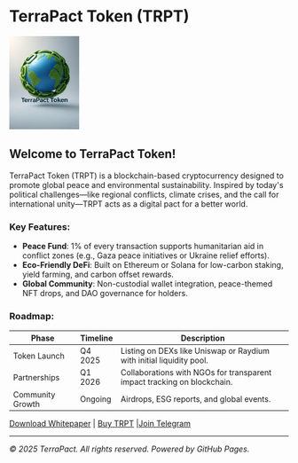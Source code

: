 # TerraPact Token (TRPT)

<img src="terrapact-logo.jpg" alt="TerraPact Logo" width="200" height="auto" style="max-width: 25%;">

## Welcome to TerraPact Token!

TerraPact Token (TRPT) is a blockchain-based cryptocurrency designed to promote global peace and environmental sustainability. Inspired by today's political challenges—like regional conflicts, climate crises, and the call for international unity—TRPT acts as a digital pact for a better world.

### Key Features:
- **Peace Fund**: 1% of every transaction supports humanitarian aid in conflict zones (e.g., Gaza peace initiatives or Ukraine relief efforts).
- **Eco-Friendly DeFi**: Built on Ethereum or Solana for low-carbon staking, yield farming, and carbon offset rewards.
- **Global Community**: Non-custodial wallet integration, peace-themed NFT drops, and DAO governance for holders.

### Roadmap:
| Phase | Timeline | Description |
|-------|----------|-------------|
| Token Launch | Q4 2025 | Listing on DEXs like Uniswap or Raydium with initial liquidity pool. |
| Partnerships | Q1 2026 | Collaborations with NGOs for transparent impact tracking on blockchain. |
| Community Growth | Ongoing | Airdrops, ESG reports, and global events. |

[Download Whitepaper](whitepaper.pdf) | [Buy TRPT](https://dexscreener.com/search?q=TRPT) |[Join Telegram](https://t.me/TerraPactTRPT)

---

*© 2025 TerraPact. All rights reserved. Powered by GitHub Pages.*
